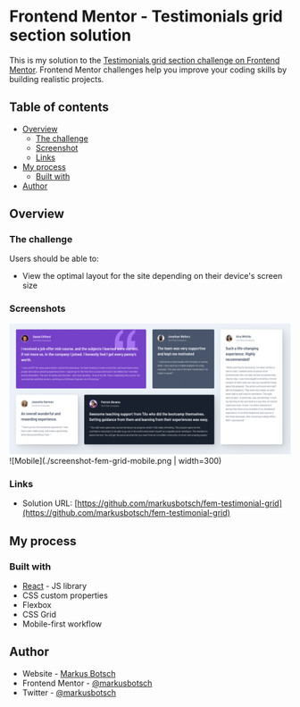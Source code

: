 # Frontend Mentor - Testimonials grid section solution

This is my solution to the [Testimonials grid section challenge on Frontend Mentor](https://www.frontendmentor.io/challenges/testimonials-grid-section-Nnw6J7Un7). Frontend Mentor challenges help you improve your coding skills by building realistic projects. 

## Table of contents

- [Overview](#overview)
  - [The challenge](#the-challenge)
  - [Screenshot](#screenshot)
  - [Links](#links)
- [My process](#my-process)
  - [Built with](#built-with)
- [Author](#author)


## Overview

### The challenge

Users should be able to:

- View the optimal layout for the site depending on their device's screen size

### Screenshots

![Desktop](./screenshot-fem-grid-desktop.png)
![Mobile](./screenshot-fem-grid-mobile.png | width=300)


### Links

- Solution URL: [https://github.com/markusbotsch/fem-testimonial-grid](https://github.com/markusbotsch/fem-testimonial-grid)

## My process

### Built with

- [React](https://reactjs.org/) - JS library
- CSS custom properties
- Flexbox
- CSS Grid
- Mobile-first workflow

## Author

- Website - [Markus Botsch](https://www.markusbotsch.com)
- Frontend Mentor - [@markusbotsch](https://www.frontendmentor.io/profile/markusbotsch)
- Twitter - [@markusbotsch](https://www.twitter.com/markusbotsch)


